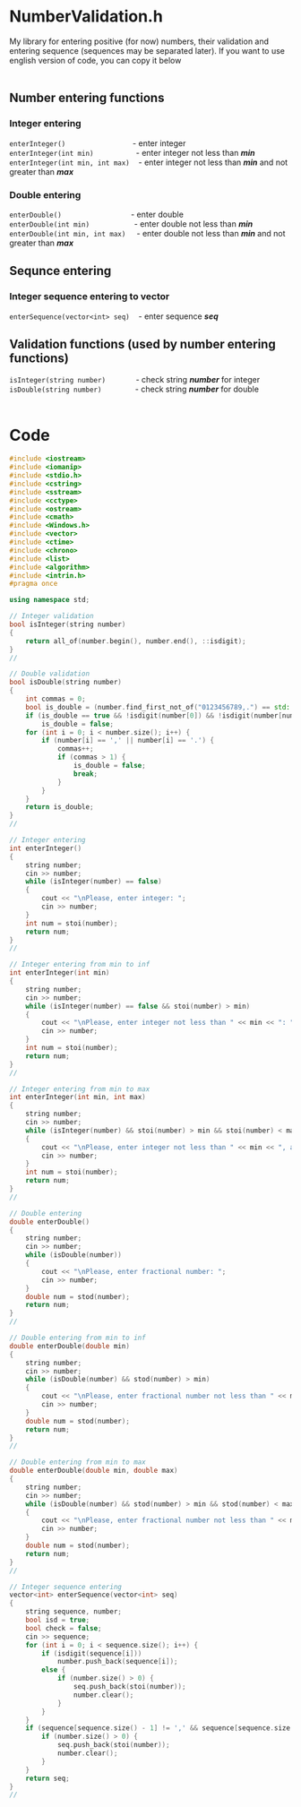# NumberValidation.h
My library for entering positive (for now) numbers, their validation and entering sequence (sequences may be separated later). If you want to use english version of code, you can copy it below
<br> <br>

## Number entering functions
### Integer entering
`enterInteger()`&emsp;&emsp;&emsp;&emsp;&emsp;&emsp;&emsp;&emsp;&nbsp;   - enter integer <br>
`enterInteger(int min)`&emsp;&emsp;&emsp;&emsp;&nbsp;&nbsp;&nbsp;&nbsp;  - enter integer not less than ***min*** <br>
`enterInteger(int min, int max)`&nbsp;&nbsp;&nbsp;                       - enter integer not less than ***min*** and not greater than ***max*** <br>
### Double entering
`enterDouble()`&emsp;&emsp;&emsp;&emsp;&emsp;&emsp;&emsp;&emsp;&nbsp;&nbsp;   - enter double <br>
`enterDouble(int min)`&emsp;&emsp;&emsp;&emsp;&nbsp;&nbsp;&nbsp;&nbsp;&nbsp;  - enter double not less than ***min*** <br>
`enterDouble(int min, int max)`&nbsp;&nbsp;&nbsp;&nbsp;                       - enter double not less than ***min*** and not greater than ***max*** <br>

## Sequnce entering
### Integer sequence entering to vector
`enterSequence(vector<int> seq)`&nbsp;&nbsp;&nbsp;          - enter sequence ***seq*** <br>
## Validation functions (used by number entering functions)
`isInteger(string number)`&emsp;&emsp;&emsp;&nbsp;&nbsp;     - check string ***number*** for integer <br>
`isDouble(string number)`&emsp;&emsp;&emsp;&emsp;            - check string ***number*** for double <br>
<br>


# Code
```cpp
#include <iostream>
#include <iomanip>
#include <stdio.h>
#include <cstring>
#include <sstream>
#include <cctype>
#include <ostream>
#include <cmath>
#include <Windows.h>
#include <vector>
#include <ctime>
#include <chrono>
#include <list>
#include <algorithm>
#include <intrin.h>
#pragma once

using namespace std;

// Integer validation
bool isInteger(string number)
{
    return all_of(number.begin(), number.end(), ::isdigit);
}
//

// Double validation
bool isDouble(string number)
{
    int commas = 0;
    bool is_double = (number.find_first_not_of("0123456789,.") == std::string::npos);
    if (is_double == true && !isdigit(number[0]) && !isdigit(number[number.size() - 1]))
        is_double = false;
    for (int i = 0; i < number.size(); i++) {
        if (number[i] == ',' || number[i] == '.') {
            commas++;
            if (commas > 1) {
                is_double = false;
                break;
            }
        }
    }
    return is_double;
}
//

// Integer entering
int enterInteger()
{
    string number;
    cin >> number;
    while (isInteger(number) == false)
    {
        cout << "\nPlease, enter integer: ";
        cin >> number;
    }
    int num = stoi(number);
    return num;
}
//

// Integer entering from min to inf
int enterInteger(int min)
{
    string number;
    cin >> number;
    while (isInteger(number) == false && stoi(number) > min)
    {
        cout << "\nPlease, enter integer not less than " << min << ": ";
        cin >> number;
    }
    int num = stoi(number);
    return num;
}
//

// Integer entering from min to max
int enterInteger(int min, int max)
{
    string number;
    cin >> number;
    while (isInteger(number) && stoi(number) > min && stoi(number) < max)
    {
        cout << "\nPlease, enter integer not less than " << min << ", and not greater " << max << ": ";
        cin >> number;
    }
    int num = stoi(number);
    return num;
}
//

// Double entering
double enterDouble()
{
    string number;
    cin >> number;
    while (isDouble(number))
    {
        cout << "\nPlease, enter fractional number: ";
        cin >> number;
    }
    double num = stod(number);
    return num;
}
//

// Double entering from min to inf
double enterDouble(double min)
{
    string number;
    cin >> number;
    while (isDouble(number) && stod(number) > min)
    {
        cout << "\nPlease, enter fractional number not less than " << min << ": ";
        cin >> number;
    }
    double num = stod(number);
    return num;
}
//

// Double entering from min to max
double enterDouble(double min, double max)
{
    string number;
    cin >> number;
    while (isDouble(number) && stod(number) > min && stod(number) < max) // Проверка числа
    {
        cout << "\nPlease, enter fractional number not less than " << min << ", and not greater " << max << ": ";
        cin >> number;
    }
    double num = stod(number);
    return num;
}
//

// Integer sequence entering
vector<int> enterSequence(vector<int> seq)
{
    string sequence, number;
    bool isd = true;
    bool check = false;
    cin >> sequence;
    for (int i = 0; i < sequence.size(); i++) {
        if (isdigit(sequence[i]))
            number.push_back(sequence[i]);
        else {
            if (number.size() > 0) {
                seq.push_back(stoi(number));
                number.clear();
            }
        }
    }
    if (sequence[sequence.size() - 1] != ',' && sequence[sequence.size() - 1] != ' ' && sequence[sequence.size() - 1] != '.') {
        if (number.size() > 0) {
            seq.push_back(stoi(number));
            number.clear();
        }
    }
    return seq;
}
//
```
